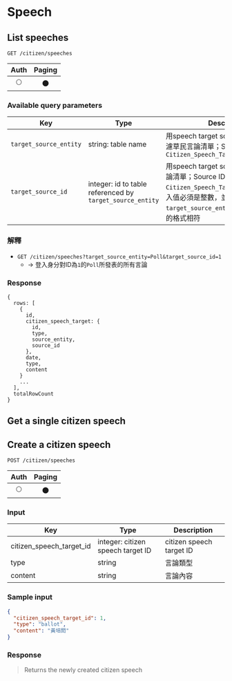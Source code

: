 # Speech

## List speeches
```
GET /citizen/speeches
```

| Auth | Paging |
| :---: | :---: |
| 🌕 | 🌑 |

### Available query parameters

| Key | Type | Description | Match | Example |
| --- | --- | --- | --- | --- |
| `target_source_entity` | string: table name | 用speech target source entity name過濾草民言論清單；Source entity是指`Citizen_Speech_Target.source_entity` | exact | `Poll` `Article` |
| `target_source_id` | integer: id to table referenced by `target_source_entity` | 用speech target source ID過濾草民言論清單；Source ID是指`Citizen_Speech_Target.source_id`，傳入值必須是整數，並與`target_source_entity`所指table的key的格式相符 | exact | `1` `2` |

### 解釋

- `GET /citizen/speeches?target_source_entity=Poll&target_source_id=1`
  - → 登入身分對ID為`1`的`Poll`所發表的所有言論

### Response
```
{
  rows: [
    {
      id,
      citizen_speech_target: {
        id,
        type,
        source_entity,
        source_id
      },
      date,
      type,
      content
    }
    ...
  ],
  totalRowCount
}
```

## Get a single citizen speech

## Create a citizen speech
```
POST /citizen/speeches
```

| Auth | Paging |
| :---: | :---: |
| 🌕 | 🌑 |

### Input

| Key | Type | Description |
| --- | --- | --- |
| citizen_speech_target_id | integer: citizen speech target ID | citizen speech target ID |
| type | string | 言論類型 |
| content | string | 言論內容 |

### Sample input
```json
{
  "citizen_speech_target_id": 1,
  "type": "ballot",
  "content": "黃培閎"
}
```

### Response
> Returns the newly created citizen speech
